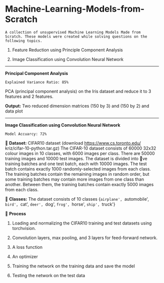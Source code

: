 # Machine-Learning-Models-from-Scratch

```A collection of unsupervised Machine Learning Models Made from Scratch. These models were created while solving questions on the following topics.```


1. Feature Reduction using Principle Component Analysis

2. Image Classification using Convolution Neural Network
------------------------------------------------------------------------------------------------------

**Principal Component Analysis**

  ```Explained Variance Ratio: 85%```

PCA (principal component analysis) on the Iris dataset and reduce it to 3 features and 2
features.

**Output:** Two reduced dimension matrices (150 by 3) and (150 by 2) and data plot

--------------------------------------------------------------------------------------------------------

**Image Classification using Convolution Neural Network**

  ```Model Accuarcy: 72%```


 **Dataset:** CIFAR10 dataset
(download https://www.cs.toronto.edu/ kriz/cifar-10-python.tar.gz)
The CIFAR-10 dataset consists of 60000 32x32 colour images in 10 classes, with 6000 images
per class. There are 50000 training images and 10000 test images.
The dataset is divided into ve training batches and one test batch, each with 10000 images.
The test batch contains exactly 1000 randomly-selected images from each class. The training
batches contain the remaining images in random order, but some training batches may contain
more images from one class than another. Between them, the training batches contain exactly
5000 images from each class.


 **Classes:** The dataset consists of 10 classes {`airplane', `automobile', `bird', `cat', `deer', `dog',
`frog', `horse', `ship', `truck'}

 **Process**

  1. Loading and normalizing the CIFAR10 training and test datasets using torchvision.
  
  2. Convolution layers, max pooling, and 3 layers for feed-forward network.
  
  3. A loss function
  
  4. An optimizer
  
  5. Training the network on the training data and save the model
  
  6. Testing the network on the test data
  
  
